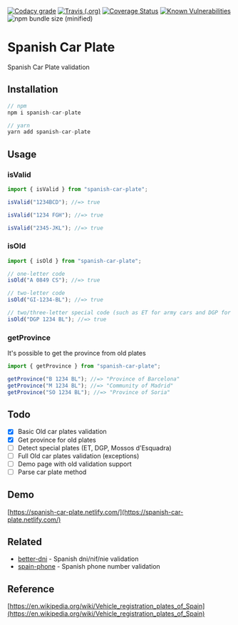 [![Codacy grade](https://img.shields.io/codacy/grade/83d00fabfa424b0dbba64735f64ff74c.svg?style=flat-square)](https://app.codacy.com/app/nahuel.scotti/spanish-car-plate)
[![Travis (.org)](https://img.shields.io/travis/singuerinc/spanish-car-plate.svg?style=flat-square)](https://travis-ci.org/singuerinc/spanish-car-plate)
[![Coverage Status](https://coveralls.io/repos/github/singuerinc/spanish-car-plate/badge.svg?branch=master)](https://coveralls.io/github/singuerinc/spanish-car-plate?branch=master)
[![Known Vulnerabilities](https://snyk.io/test/github/singuerinc/spanish-car-plate/badge.svg?style=flat-square)](https://snyk.io/test/github/singuerinc/spanish-car-plate)
![npm bundle size (minified)](https://img.shields.io/bundlephobia/min/spanish-car-plate.svg?style=flat-square)

# Spanish Car Plate

Spanish Car Plate validation

## Installation

```js
// npm
npm i spanish-car-plate

// yarn
yarn add spanish-car-plate
```

## Usage

### isValid

```js
import { isValid } from "spanish-car-plate";

isValid("1234BCD"); //=> true

isValid("1234 FGH"); //=> true

isValid("2345-JKL"); //=> true
```

### isOld

```js
import { isOld } from "spanish-car-plate";

// one-letter code
isOld("A 0849 CS"); //=> true

// two-letter code
isOld("GI-1234-BL"); //=> true

// two/three-letter special code (such as ET for army cars and DGP for police cars)
isOld("DGP 1234 BL"); //=> true
```

### getProvince

It's possible to get the province from old plates

```js
import { getProvince } from "spanish-car-plate";

getProvince("B 1234 BL"); //=> "Province of Barcelona"
getProvince("M 1234 BL"); //=> "Community of Madrid"
getProvince("SO 1234 BL"); //=> "Province of Soria"
```

## Todo

- [x] Basic Old car plates validation
- [x] Get province for old plates
- [ ] Detect special plates (ET, DGP, Mossos d'Esquadra)
- [ ] Full Old car plates validation (exceptions)
- [ ] Demo page with old validation support
- [ ] Parse car plate method

## Demo

[https://spanish-car-plate.netlify.com/](https://spanish-car-plate.netlify.com/)

## Related

- [better-dni](https://github.com/singuerinc/better-dni) - Spanish dni/nif/nie validation
- [spain-phone](https://github.com/singuerinc/spain-phone) - Spanish phone number validation

## Reference

[https://en.wikipedia.org/wiki/Vehicle_registration_plates_of_Spain](https://en.wikipedia.org/wiki/Vehicle_registration_plates_of_Spain)

